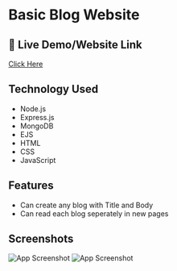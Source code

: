 
# Basic Blog Website


## 🔗 Live Demo/Website Link
[ Click Here ](https://blogsite-czn0.onrender.com)

## Technology Used
- Node.js
- Express.js
- MongoDB
- EJS
- HTML
- CSS
- JavaScript

## Features
- Can create any blog with Title and Body
- Can read each blog seperately in new pages

## Screenshots
![App Screenshot](https://firebasestorage.googleapis.com/v0/b/github-resume-others.appspot.com/o/GitHub%2FBlog%20Website%201.png?alt=media&token=0e535169-6a92-408f-b3bd-f1dad75cb829)
![App Screenshot](https://firebasestorage.googleapis.com/v0/b/github-resume-others.appspot.com/o/GitHub%2FBlog%20Website%202.png?alt=media&token=9754024e-80ff-45d5-81a3-059d48163a6f)

